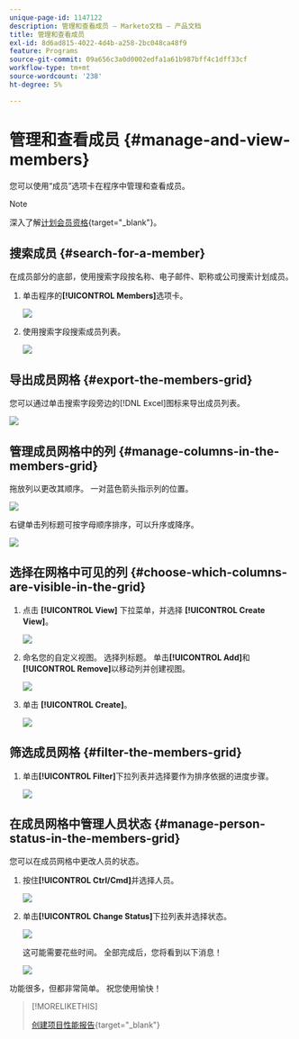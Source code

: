 ```yaml
---
unique-page-id: 1147122
description: 管理和查看成员 — Marketo文档 — 产品文档
title: 管理和查看成员
exl-id: 8d6ad815-4022-4d4b-a258-2bc048ca48f9
feature: Programs
source-git-commit: 09a656c3a0d0002edfa1a61b987bff4c1dff33cf
workflow-type: tm+mt
source-wordcount: '238'
ht-degree: 5%

---
```


# 管理和查看成员 {#manage-and-view-members}

您可以使用“成员”选项卡在程序中管理和查看成员。

>[!NOTE]
>
>深入了解[计划会员资格](/help/marketo/product-docs/core-marketo-concepts/programs/creating-programs/understanding-program-membership.md){target="_blank"}。

## 搜索成员 {#search-for-a-member}

在成员部分的底部，使用搜索字段按名称、电子邮件、职称或公司搜索计划成员。

1. 单击程序的&#x200B;**[!UICONTROL Members]**&#x200B;选项卡。

   ![](assets/image2014-10-1-16-3a0-3a29.png)

1. 使用搜索字段搜索成员列表。

   ![](assets/image2014-10-1-16-3a7-3a20.png)

## 导出成员网格 {#export-the-members-grid}

您可以通过单击搜索字段旁边的[!DNL Excel]图标来导出成员列表。

![](assets/image2014-10-1-16-3a9-3a55.png)

## 管理成员网格中的列 {#manage-columns-in-the-members-grid}

拖放列以更改其顺序。 一对蓝色箭头指示列的位置。

![](assets/image2014-10-1-16-3a25-3a30.png)

右键单击列标题可按字母顺序排序，可以升序或降序。

![](assets/image2014-10-1-17-3a3-3a28.png)

## 选择在网格中可见的列 {#choose-which-columns-are-visible-in-the-grid}

1. 点击 **[!UICONTROL View]** 下拉菜单，并选择 **[!UICONTROL Create View]**。

   ![](assets/image2014-10-1-16-3a32-3a43.png)

1. 命名您的自定义视图。 选择列标题。 单击&#x200B;**[!UICONTROL Add]**&#x200B;和&#x200B;**[!UICONTROL Remove]**&#x200B;以移动列并创建视图。

   ![](assets/image2014-10-1-16-3a36-3a52.png)

1. 单击 **[!UICONTROL Create]**。

   ![](assets/image2014-10-1-16-3a38-3a7.png)

## 筛选成员网格  {#filter-the-members-grid}

1. 单击&#x200B;**[!UICONTROL Filter]**&#x200B;下拉列表并选择要作为排序依据的进度步骤。

   ![](assets/image2014-10-1-16-3a42-3a4.png)

## 在成员网格中管理人员状态 {#manage-person-status-in-the-members-grid}

您可以在成员网格中更改人员的状态。

1. 按住&#x200B;**[!UICONTROL Ctrl/Cmd]**&#x200B;并选择人员。

   ![](assets/image2014-10-1-16-3a44-3a27.png)

1. 单击&#x200B;**[!UICONTROL Change Status]**&#x200B;下拉列表并选择状态。

   ![](assets/image2014-10-1-16-3a47-3a45.png)

   这可能需要花些时间。 全部完成后，您将看到以下消息！

   ![](assets/changestatusconfirm.png)

功能很多，但都非常简单。 祝您使用愉快！

>[!MORELIKETHIS]
>
>[创建项目性能报告](/help/marketo/product-docs/core-marketo-concepts/programs/program-performance-report/create-a-program-performance-report.md){target="_blank"}
